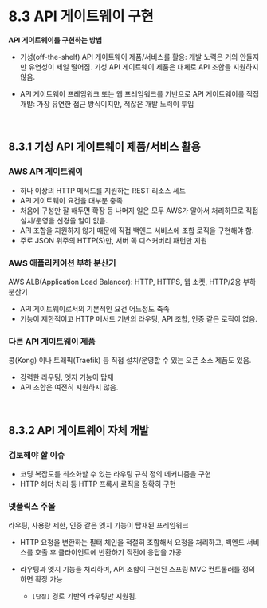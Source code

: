 # 8.3 API 게이트웨이 구현

<b> API 게이트웨이를 구현하는 방법 </b>

-   기성(off-the-shelf) API 게이트웨이 제품/서비스를 활용: 개발 노력은 거의 안들지만 유연성이 제일 떨어짐. 기성 API 게이트웨이 제품은 대체로 API 조합을 지원하지 않음.

-   API 게이트웨이 프레임워크 또는 웹 프레임워크를 기반으로 API 게이트웨이를 직접 개발: 가장 유연한 접근 방식이지만, 적잖은 개발 노력이 투입

<br />

## 8.3.1 기성 API 게이트웨이 제품/서비스 활용

### AWS API 게이트웨이

-   하나 이상의 HTTP 메서드를 지원하는 REST 리소스 세트
-   API 게이트웨이 요건을 대부분 충족
-   처음에 구성만 잘 해두면 확장 등 나머지 일은 모두 AWS가 알아서 처리하므로 직접 설치/운영을 신경쓸 일이 없음.
-   API 조합을 지원하지 않기 때문에 직접 백엔드 서비스에 조합 로직을 구현해야 함.
-   주로 JSON 위주의 HTTP(S)만, 서버 쪽 디스커버리 패턴만 지원

### AWS 애플리케이션 부하 분산기

AWS ALB(Application Load Balancer): HTTP, HTTPS, 웹 소켓, HTTP/2용 부하 분산기

-   API 게이트웨이로서의 기본적인 요건 어느정도 축족
-   기능이 제한적이고 HTTP 메서드 기반의 라우팅, API 조합, 인증 같은 로직이 없음.

### 다른 API 게이트웨이 제품

콩(Kong) 이나 트래픽(Traefik) 등 직접 설치/운영할 수 있는 오픈 소스 제품도 있음.

-   강력한 라우팅, 엣지 기능이 탑재
-   API 조합은 여전히 지원하지 않음.

<br />

## 8.3.2 API 게이트웨이 자체 개발

### 검토해야 할 이슈

-   코딩 복잡도를 최소화할 수 있는 라우팅 규칙 정의 메커니즘을 구현
-   HTTP 헤더 처리 등 HTTP 프록시 로직을 정확히 구현

### 넷플릭스 주울

라우팅, 사용량 제한, 인증 같은 엣지 기능이 탑재된 프레임워크

-   HTTP 요청을 변환하는 필터 체인을 적절히 조합해서 요청을 처리하고, 백엔드 서비스를 호출 후 클라이언트에 반환하기 직전에 응답을 가공

-   라우팅과 엣지 기능을 처리하며, API 조합이 구현된 스프링 MVC 컨트롤러를 정의하면 확장 가능
    -   `[단점]` 경로 기반의 라우팅만 지원됨.
